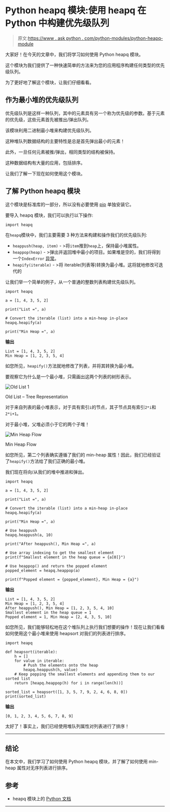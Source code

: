 # Python heapq 模块:使用 heapq 在 Python 中构建优先级队列

> 原文:[https://www . ask python . com/python-modules/python-heapq-module](https://www.askpython.com/python-modules/python-heapq-module)

大家好！在今天的文章中，我们将学习如何使用 Python heapq 模块。

这个模块为我们提供了一种快速简单的方法来为您的应用程序构建任何类型的优先级队列。

为了更好地了解这个模块，让我们仔细看看。

## 作为最小堆的优先级队列

优先级队列是这样一种队列，其中的元素具有另一个称为优先级的参数。基于元素的优先级，这些元素首先被推出/弹出队列。

该模块利用二进制最小堆来构建优先级队列。

这种堆队列数据结构的主要特性是总是首先弹出最小的元素！

此外，一旦任何元素被推/弹出，相同类型的结构被保持。

这种数据结构有大量的应用，包括排序。

让我们了解一下现在如何使用这个模块。

## 了解 Python heapq 模块

这个模块是标准库的一部分，所以没有必要使用 [pip](https://www.askpython.com/python-modules/python-pip) 单独安装它。

要导入 heapq 模块，我们可以执行以下操作:

```
import heapq

```

在`heapq`模块中，我们主要需要 3 种方法来构建和操作我们的优先级队列:

*   `heappush(heap, item)` - >将`item`推到`heap`上，保持最小堆属性。
*   `heappop(heap)` - >弹出并返回堆中最小的项目。如果堆是空的，我们将得到一个`IndexError` [异常](https://www.askpython.com/python/python-exception-handling)。
*   `heapify(iterable)` - >将 iterable(列表等)转换为最小堆。这将就地修改可迭代的

让我们举一个简单的例子，从一个普通的整数列表构建优先级队列。

```
import heapq

a = [1, 4, 3, 5, 2]

print("List =", a)

# Convert the iterable (list) into a min-heap in-place
heapq.heapify(a)

print("Min Heap =", a)

```

**输出**

```
List = [1, 4, 3, 5, 2]
Min Heap = [1, 2, 3, 5, 4]

```

如您所见，`heapify()`方法就地修改了列表，并将其转换为最小堆。

要观察它为什么是一个最小堆，只需画出这两个列表的树形表示。

![Old List 1](../Images/fb6332a1768eb979d2a77fc577cba44f.png)

Old List – Tree Representation

对于来自列表的最小堆表示，对于具有索引`i`的节点，其子节点具有索引`2*i`和`2*i+1`。

对于最小堆，父堆必须小于它的两个子堆！

![Min Heap Flow](../Images/cc7da89495e9fc46f2b9d53406f3fc90.png)

Min Heap Flow

如您所见，第二个列表确实遵循了我们的 min-heap 属性！因此，我们已经验证了`heapify()`方法给了我们正确的最小堆。

我们现在将向/从我们的堆中推进和弹出。

```
import heapq

a = [1, 4, 3, 5, 2]

print("List =", a)

# Convert the iterable (list) into a min-heap in-place
heapq.heapify(a)

print("Min Heap =", a)

# Use heappush
heapq.heappush(a, 10)

print("After heappush(), Min Heap =", a)

# Use array indexing to get the smallest element
print(f"Smallest element in the heap queue = {a[0]}")

# Use heappop() and return the popped element
popped_element = heapq.heappop(a)

print(f"Popped element = {popped_element}, Min Heap = {a}")

```

**输出**

```
List = [1, 4, 3, 5, 2]
Min Heap = [1, 2, 3, 5, 4]
After heappush(), Min Heap = [1, 2, 3, 5, 4, 10]
Smallest element in the heap queue = 1
Popped element = 1, Min Heap = [2, 4, 3, 5, 10]

```

如您所见，我们能够轻松地在这个堆队列上执行我们想要的操作！现在让我们看看如何使用这个最小堆来使用 heapsort 对我们的列表进行排序。

```
import heapq

def heapsort(iterable):
    h = []
    for value in iterable:
        # Push the elements onto the heap
        heapq.heappush(h, value)
    # Keep popping the smallest elements and appending them to our sorted list
    return [heapq.heappop(h) for i in range(len(h))]

sorted_list = heapsort([1, 3, 5, 7, 9, 2, 4, 6, 8, 0])
print(sorted_list)

```

**输出**

```
[0, 1, 2, 3, 4, 5, 6, 7, 8, 9]

```

太好了！事实上，我们已经使用堆队列属性对列表进行了排序！

* * *

## 结论

在本文中，我们学习了如何使用 Python heapq 模块，并了解了如何使用 min-heap 属性对无序列表进行排序。

## 参考

*   heapq 模块上的 [Python 文档](https://docs.python.org/3/library/heapq.html)

* * *